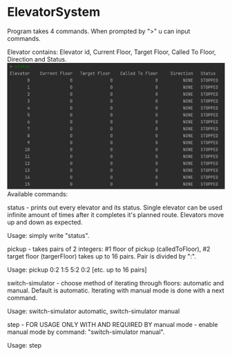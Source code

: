 # ElevatorSystem
Program takes 4 commands.
When prompted by ">" u can input commands.

Elevator contains: Elevator id, Current Floor, Target Floor, Called To Floor, Direction and Status.
![img.png](img.png)
Available commands:

status - prints out every elevator and its status. Single elevator can be used infinite amount of times after it completes it's planned route. Elevators move up and down as expected.

Usage: simply write "status".

pickup - takes pairs of 2 integers: #1 floor of pickup (calledToFloor), #2 target floor (targerFloor) takes up to 16 pairs. Pair is divided by ":".

Usage: pickup 0:2 1:5 5:2 0:2 [etc. up to 16 pairs]

switch-simulator - choose method of iterating through floors: automatic and manual. Default is automatic. Iterating with manual mode is done with a next command.

Usage: switch-simulator automatic, switch-simulator manual

step - FOR USAGE ONLY WITH AND REQUIRED BY manual mode - enable manual mode by command: "switch-simulator manual".

Usage: step
